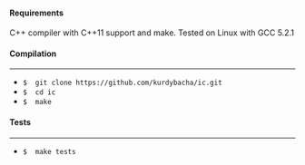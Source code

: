 #### Requirements

C++ compiler with C++11 support and make.
Tested on Linux with GCC 5.2.1

#### Compilation

----
* `$  git clone https://github.com/kurdybacha/ic.git`
* `$  cd ic`
* `$  make`

#### Tests
----
* `$  make tests`

